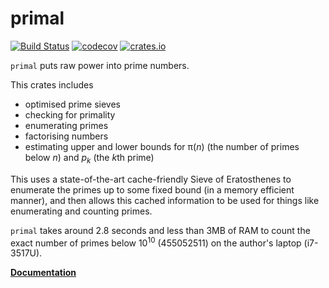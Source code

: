# primal

[![Build Status](https://travis-ci.org/huonw/primal.png)](https://travis-ci.org/huonw/primal) [![codecov](https://codecov.io/gh/huonw/primal/branch/master/graph/badge.svg)](https://codecov.io/gh/huonw/primal) [![crates.io](https://img.shields.io/crates/v/primal.svg)](https://crates.io/crates/primal)

`primal` puts raw power into prime numbers.

This crates includes

- optimised prime sieves
- checking for primality
- enumerating primes
- factorising numbers
- estimating upper and lower bounds for π(*n*) (the number of primes
  below *n*) and *p<sub>k</sub>* (the <i>k</i>th prime)

This uses a state-of-the-art cache-friendly Sieve of Eratosthenes
to enumerate the primes up to some fixed bound (in a memory
efficient manner), and then allows this cached information to be
used for things like enumerating and counting primes.

`primal` takes around 2.8 seconds and less than 3MB of RAM to
count the exact number of primes below 10<sup>10</sup> (455052511)
on the author's laptop (i7-3517U).

[**Documentation**](http://docs.rs/primal/)
